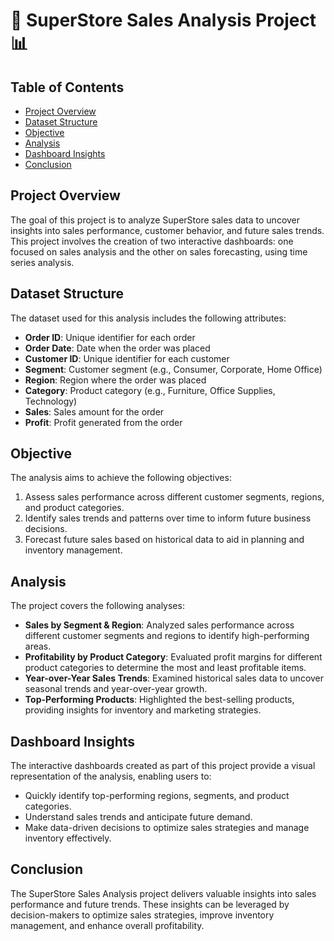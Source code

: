 # 🏬 SuperStore Sales Analysis Project 📊

## Table of Contents
- [Project Overview](#project-overview)
- [Dataset Structure](#dataset-structure)
- [Objective](#objective)
- [Analysis](#analysis)
- [Dashboard Insights](#dashboard-insights)
- [Conclusion](#conclusion)

## Project Overview
The goal of this project is to analyze SuperStore sales data to uncover insights into sales performance, customer behavior, and future sales trends. This project involves the creation of two interactive dashboards: one focused on sales analysis and the other on sales forecasting, using time series analysis.

## Dataset Structure
The dataset used for this analysis includes the following attributes:

- **Order ID**: Unique identifier for each order
- **Order Date**: Date when the order was placed
- **Customer ID**: Unique identifier for each customer
- **Segment**: Customer segment (e.g., Consumer, Corporate, Home Office)
- **Region**: Region where the order was placed
- **Category**: Product category (e.g., Furniture, Office Supplies, Technology)
- **Sales**: Sales amount for the order
- **Profit**: Profit generated from the order

## Objective
The analysis aims to achieve the following objectives:

1. Assess sales performance across different customer segments, regions, and product categories.
2. Identify sales trends and patterns over time to inform future business decisions.
3. Forecast future sales based on historical data to aid in planning and inventory management.

## Analysis
The project covers the following analyses:

- **Sales by Segment & Region**: Analyzed sales performance across different customer segments and regions to identify high-performing areas.
- **Profitability by Product Category**: Evaluated profit margins for different product categories to determine the most and least profitable items.
- **Year-over-Year Sales Trends**: Examined historical sales data to uncover seasonal trends and year-over-year growth.
- **Top-Performing Products**: Highlighted the best-selling products, providing insights for inventory and marketing strategies.

## Dashboard Insights
The interactive dashboards created as part of this project provide a visual representation of the analysis, enabling users to:

- Quickly identify top-performing regions, segments, and product categories.
- Understand sales trends and anticipate future demand.
- Make data-driven decisions to optimize sales strategies and manage inventory effectively.

## Conclusion
The SuperStore Sales Analysis project delivers valuable insights into sales performance and future trends. These insights can be leveraged by decision-makers to optimize sales strategies, improve inventory management, and enhance overall profitability.
